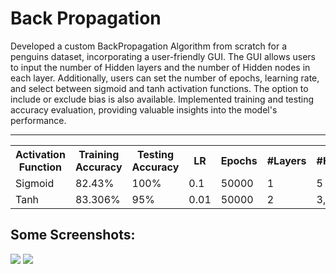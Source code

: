 # Back Propagation
Developed a custom BackPropagation Algorithm from scratch for a penguins dataset, incorporating a user-friendly GUI. The GUI allows users to input the number of Hidden layers and the number of Hidden nodes in each layer. Additionally, users can set the number of epochs, learning rate, and select between sigmoid and tanh activation functions. The option to include or exclude bias is also available. Implemented training and testing accuracy evaluation, providing valuable insights into the model's performance.
<hr>
  <table>
      <tr>
          <th>Activation Function</th>
          <th>Training Accuracy</th>
          <th>Testing Accuracy</th>
          <th>LR</th>
          <th>Epochs</th>
          <th>#Layers</th>
          <th>#HiddenNodes</th>
      </tr>
      <tr>
          <td>Sigmoid</td>
          <td>82.43%</td>
          <td>100%</td>
          <td>0.1</td>
          <td>50000</td>
          <td>1</td>
          <td>5</td>
      </tr>
      <tr>
          <td>Tanh</td>
          <td>83.306%</td>
          <td>95%</td>
          <td>0.01</td>
          <td>50000</td>
          <td>2</td>
          <td>3,4</td>
      </tr>
  </table>

## Some Screenshots:
<img src = "https://github.com/Fares3993/BackPropagation/assets/84674642/8c41c3d1-7073-4be1-85a9-7f1074afc145">
<img src = "https://github.com/Fares3993/BackPropagation/assets/84674642/2cdcd3a8-249c-498d-9d40-c0fb072cac1f">
